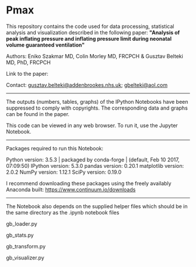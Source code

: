 # Pmax

This repository contains the code used for data processing, statistical analysis and visualization described in the following paper: **"Analysis of peak inflating pressure and inflating pressure limit during neonatal volume guaranteed ventilation"**

Authors: Eniko Szakmar MD, Colin Morley MD, FRCPCH & Gusztav Belteki MD, PhD, FRCPCH

Link to the paper:

Contact: gusztav.belteki@addenbrookes.nhs.uk; gbelteki@aol.com


____


      
The outputs (numbers, tables, graphs) of the IPython Notebooks have been suppressed to comply with copyrights. The corresponding data and graphs can be found in the paper.

This code can be viewed in any web browser. To run it, use the Jupyter Notebook.

____

Packages required to run this Notebook:

Python version: 3.5.3 | packaged by conda-forge | (default, Feb 10 2017, 07:09:50)
IPython version: 5.3.0
pandas version: 0.20.1
matplotlib version: 2.0.2
NumPy version: 1.12.1
SciPy version: 0.19.0

I recommend downloading these packages using the freely availably Anaconda built: https://www.continuum.io/downloads

____


The Notebook also depends on the supplied helper files which should be in the same directory as the .ipynb notebook files

gb_loader.py

gb_stats.py

gb_transform.py

gb_visualizer.py
